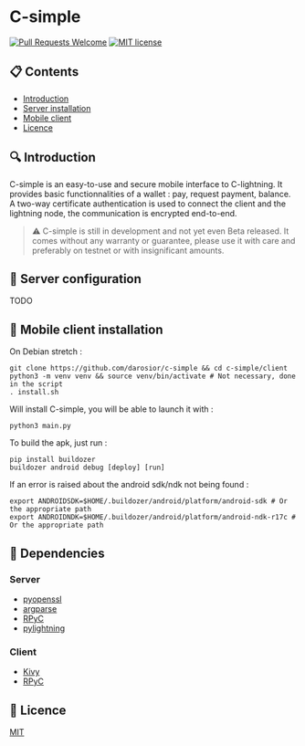 # C-simple

[![Pull Requests Welcome](https://img.shields.io/badge/PRs-welcome-brightgreen.svg)](http://makeapullrequest.com)
[![MIT license](https://img.shields.io/github/license/darosior/c-simple.svg)](https://github.com/darosior/c-simple/blob/master/LICENSE)

## :clipboard: Contents

- [Introduction](#introduction)
- [Server installation](#server-configuration)
- [Mobile client](#mobile-client-installation)
- [Licence](#licence)

## 🔍 Introduction

C-simple is an easy-to-use and secure mobile interface to C-lightning. It provides basic functionnalities of a wallet : pay, request payment, balance. A two-way certificate authentication is used to connect the client and the lightning node, the communication is encrypted end-to-end.
> ⚠️ C-simple is still in development and not yet even Beta released. It comes without any warranty
> or guarantee, please use it with care and preferably on testnet or with insignificant amounts.

## :wrench: Server configuration

TODO

## :hammer: Mobile client installation
  
On Debian stretch :
```
git clone https://github.com/darosior/c-simple && cd c-simple/client
python3 -m venv venv && source venv/bin/activate # Not necessary, done in the script
. install.sh
```
Will install C-simple, you will be able to launch it with :
```
python3 main.py
```
To build the apk, just run :
```
pip install buildozer
buildozer android debug [deploy] [run]
```
If an error is raised about the android sdk/ndk not being found :
```
export ANDROIDSDK=$HOME/.buildozer/android/platform/android-sdk # Or the appropriate path
export ANDROIDNDK=$HOME/.buildozer/android/platform/android-ndk-r17c # Or the appropriate path 
```

## :syringe: Dependencies

### Server

- [pyopenssl](https://pypi.org/project/pyOpenSSL/)
- [argparse](https://pypi.org/project/argparse/)
- [RPyC](https://rpyc.readthedocs.io/en/latest/index.html)
- [pylightning](https://github.com/ElementsProject/lightning/tree/master/contrib/pylightning)

### Client

- [Kivy](https://kivy.org/doc/stable/installation/installation-linux.html#installation-in-a-virtual-environment)
- [RPyC](https://rpyc.readthedocs.io/en/latest/index.html)

## 📃 Licence

[MIT](LICENSE)
